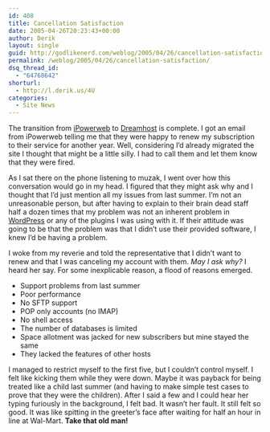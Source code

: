 ```yaml
---
id: 408
title: Cancellation Satisfaction
date: 2005-04-26T20:23:43+00:00
author: Derik
layout: single
guid: http://godlikenerd.com/weblog/2005/04/26/cancellation-satisfaction/
permalink: /weblog/2005/04/26/cancellation-satisfaction/
dsq_thread_id:
  - "64768642"
shorturl:
  - http://l.derik.us/4U
categories:
  - Site News
---
```

The transition from [iPowerweb](http://www.ipowerweb.com) to [Dreamhost](http://dreamhost.com) is complete. I got an email from iPowerweb telling me that they were happy to renew my subscription to their service for another year. Well, considering I&#8217;d already migrated the site I thought that might be a little silly. I had to call them and let them know that they were fired.

As I sat there on the phone listening to muzak, I went over how this conversation would go in my head. I figured that they might ask why and I thought that I&#8217;d just mention all my issues from last summer. I&#8217;m not an unreasonable person, but after having to explain to their brain dead staff half a dozen times that my problem was not an inherent problem in [WordPress](http://wpsecurity.org/) or any of the plugins I was using with it. If their attitude was going to be that the problem was that I didn&#8217;t use their provided software, I knew I&#8217;d be having a problem.

I woke from my reverie and told the representative that I didn&#8217;t want to renew and that I was canceling my account with them. _May I ask why?_ I heard her say. For some inexplicable reason, a flood of reasons emerged.

  * Support problems from last summer
  * Poor performance
  * No SFTP support
  * POP only accounts (no IMAP)
  * No shell access
  * The number of databases is limited
  * Space allotment was jacked for new subscribers but mine stayed the same
  * They lacked the features of other hosts

I managed to restrict myself to the first five, but I couldn&#8217;t control myself. I felt like kicking them while they were down. Maybe it was payback for being treated like a child last summer (and having to make simple test cases to prove that they were the children). After I said a few and I could hear her typing furiously in the background, I felt bad. It wasn&#8217;t her fault. It still felt so good. It was like spitting in the greeter&#8217;s face after waiting for half an hour in line at Wal-Mart. **Take that old man!**